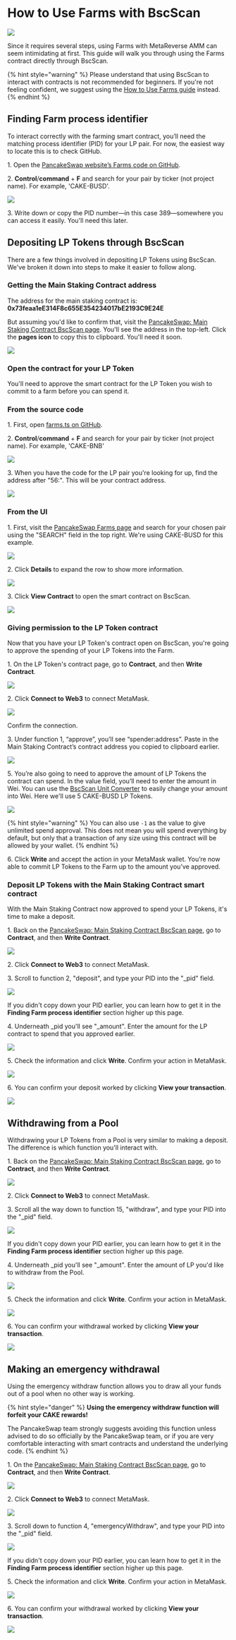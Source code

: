 # How to Use Farms with BscScan

![](<../../.gitbook/assets/docs-masthead-21- (2).png>)

Since it requires several steps, using Farms with MetaReverse AMM can seem intimidating at first. This guide will walk you through using the Farms contract directly through BscScan.

{% hint style="warning" %}
Please understand that using BscScan to interact with contracts is not recommended for beginners. If you're not feeling confident, we suggest using the [How to Use Farms guide](how-to-use-farms.md) instead.
{% endhint %}

## Finding Farm process identifier

To interact correctly with the farming smart contract, you’ll need the matching process identifier (PID) for your LP pair. For now, the easiest way to locate this is to check GitHub.

1\. Open the [PancakeSwap website’s Farms code on GitHub](https://github.com/pancakeswap/pancake-frontend/blob/master/src/config/constants/farms.ts).

2\. **Control**/**command** + **F** and search for your pair by ticker (not project name). For example, 'CAKE-BUSD'.

![](<../../.gitbook/assets/image (96).png>)

3\. Write down or copy the PID number—in this case 389—somewhere you can access it easily. You'll need this later.

## Depositing LP Tokens through BscScan

There are a few things involved in depositing LP Tokens using BscScan. We've broken it down into steps to make it easier to follow along.

### Getting the Main Staking Contract address

The address for the main staking contract is: **0x73feaa1eE314F8c655E354234017bE2193C9E24E**

But assuming you'd like to confirm that, visit the [PancakeSwap: Main Staking Contract BscScan page](https://bscscan.com/address/0x73feaa1ee314f8c655e354234017be2193c9e24e#writeContract). You'll see the address in the top-left. Click the **pages icon** to copy this to clipboard. You'll need it soon.

![](<../../.gitbook/assets/image (154).png>)

### Open the contract for your LP Token

You'll need to approve the smart contract for the LP Token you wish to commit to a farm before you can spend it.

### From the source code

1\. First, open [farms.ts on GitHub](https://github.com/pancakeswap/pancake-frontend/blob/master/src/config/constants/farms.ts).

2\. **Control**/**command** + **F** and search for your pair by ticker (not project name). For example, 'CAKE-BNB'

![](<../../.gitbook/assets/image (142).png>)

3\. When you have the code for the LP pair you're looking for up, find the address after "56:". This will be your contract address.

![](<../../.gitbook/assets/image (108).png>)

### From the UI

1\. First, visit the [PancakeSwap Farms page](https://pancakeswap.finance/farms) and search for your chosen pair using the "SEARCH" field in the top right. We're using CAKE-BUSD for this example.

![](<../../.gitbook/assets/image (106).png>)

2\. Click **Details** to expand the row to show more information.

![](<../../.gitbook/assets/image (34).png>)

3\. Click **View Contract** to open the smart contract on BscScan.

![](<../../.gitbook/assets/image (163).png>)

### Giving permission to the LP Token contract

Now that you have your LP Token's contract open on BscScan, you're going to approve the spending of your LP Tokens into the Farm.

1\. On the LP Token's contract page, go to **Contract**, and then **Write Contract**.

![](<../../.gitbook/assets/image (149).png>)

2\. Click **Connect to Web3** to connect MetaMask.

![](https://lh4.googleusercontent.com/IRXfcKBWmlH8o7gDE9ThGrKuc2DHZSNb-SxF93VSTkCdv2JjtdvKciPb5jom4Uv-ngpPMrrGQI1XuM6H2SuN81NMxGLzoHAye5YgvUzR9YSM6ElZs6e3A-fpnMT21PKyJmV2F1IZ)

Confirm the connection.

3\. Under function 1, “approve”, you’ll see “spender:address”. Paste in the Main Staking Contract’s contract address you copied to clipboard earlier.

![](<../../.gitbook/assets/image (7).png>)

5\. You’re also going to need to approve the amount of LP Tokens the contract can spend. In the value field, you’ll need to enter the amount in Wei. You can use the [BscScan Unit Converter](https://www.bscscan.com/unitconverter) to easily change your amount into Wei. Here we'll use 5 CAKE-BUSD LP Tokens.

![](<../../.gitbook/assets/image (158).png>)

{% hint style="warning" %}
You can also use `-1` as the value to give unlimited spend approval. This does not mean you will spend everything by default, but only that a transaction of any size using this contract will be allowed by your wallet.
{% endhint %}

6\. Click **Write** and accept the action in your MetaMask wallet. You’re now able to commit LP Tokens to the Farm up to the amount you’ve approved.

### Deposit LP Tokens with the Main Staking Contract smart contract

With the Main Staking Contract now approved to spend your LP Tokens, it's time to make a deposit.

1\. Back on the [PancakeSwap: Main Staking Contract BscScan page](https://bscscan.com/address/0x73feaa1ee314f8c655e354234017be2193c9e24e#writeContract), go to **Contract**, and then **Write Contract**.

![](<../../.gitbook/assets/image (149).png>)

2\. Click **Connect to Web3** to connect MetaMask.

3\. Scroll to function 2, "deposit", and type your PID into the "\_pid" field.

![](<../../.gitbook/assets/image (29).png>)

If you didn't copy down your PID earlier, you can learn how to get it in the **Finding Farm process identifier** section higher up this page.

4\. Underneath \_pid you'll see "\_amount". Enter the amount for the LP contract to spend that you approved earlier.

![](<../../.gitbook/assets/image (27).png>)

5\. Check the information and click **Write**. Confirm your action in MetaMask.

![](<../../.gitbook/assets/image (41).png>)

6\. You can confirm your deposit worked by clicking **View your transaction**.

![](<../../.gitbook/assets/image (145).png>)

## Withdrawing from a Pool

Withdrawing your LP Tokens from a Pool is very similar to making a deposit. The difference is which function you'll interact with.

1\. Back on the [PancakeSwap: Main Staking Contract BscScan page](https://bscscan.com/address/0x73feaa1ee314f8c655e354234017be2193c9e24e#writeContract), go to **Contract**, and then **Write Contract**.

![](<../../.gitbook/assets/image (149).png>)

2\. Click **Connect to Web3** to connect MetaMask.

3\. Scroll all the way down to function 15, "withdraw", and type your PID into the "\_pid" field.

![](<../../.gitbook/assets/image (146).png>)

If you didn't copy down your PID earlier, you can learn how to get it in the **Finding Farm process identifier** section higher up this page.

4\. Underneath \_pid you'll see "\_amount". Enter the amount of LP you'd like to withdraw from the Pool.

![](<../../.gitbook/assets/image (83).png>)

5\. Check the information and click **Write**. Confirm your action in MetaMask.

![](<../../.gitbook/assets/image (41).png>)

6\. You can confirm your withdrawal worked by clicking **View your transaction**.

![](<../../.gitbook/assets/image (145).png>)

## **Making an emergency withdrawal**

‌Using the emergency withdraw function allows you to draw all your funds out of a pool when no other way is working.

{% hint style="danger" %}
**Using the emergency withdraw function will forfeit your CAKE rewards!**

The PancakeSwap team strongly suggests avoiding this function unless advised to do so officially by the PancakeSwap team, or if you are very comfortable interacting with smart contracts and understand the underlying code.
{% endhint %}

‌1. On the [PancakeSwap: Main Staking Contract BscScan page](https://bscscan.com/address/0x73feaa1ee314f8c655e354234017be2193c9e24e#writeContract), go to **Contract**, and then **Write Contract**.

![](<../../.gitbook/assets/image (149).png>)

2\. Click **Connect to Web3** to connect MetaMask.

![](https://lh4.googleusercontent.com/IRXfcKBWmlH8o7gDE9ThGrKuc2DHZSNb-SxF93VSTkCdv2JjtdvKciPb5jom4Uv-ngpPMrrGQI1XuM6H2SuN81NMxGLzoHAye5YgvUzR9YSM6ElZs6e3A-fpnMT21PKyJmV2F1IZ)

‌3. Scroll down to function 4, "emergencyWithdraw", and type your PID into the "\_pid" field.

![](<../../.gitbook/assets/image (99).png>)

If you didn't copy down your PID earlier, you can learn how to get it in the **Finding Farm process identifier** section higher up this page.

5\. Check the information and click **Write**. Confirm your action in MetaMask.

![](<../../.gitbook/assets/image (41).png>)

6\. You can confirm your withdrawal worked by clicking **View your transaction**.

![](<../../.gitbook/assets/image (145).png>)
